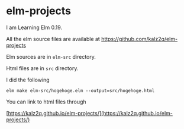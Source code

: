 # elm-projects
I am Learning Elm 0.19.

All the elm source files are available at https://github.com/kalz2q/elm-projects

Elm sources are in `elm-src` directory.

Html files are in `src` directory.

I did the following
```
elm make elm-src/hogehoge.elm --output=src/hogehoge.html
```
You can link to html files through

[https://kalz2q.github.io/elm-projects/](https://kalz2q.github.io/elm-projects/) 


